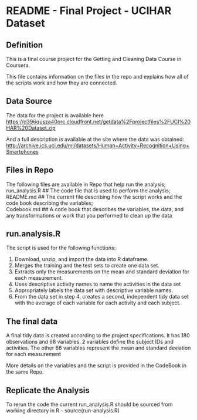 README - Final Project - UCIHAR Dataset
================

## Definition

This is a final course project for the Getting and Cleaning Data Course
in Coursera.

This file contains information on the files in the repo and explains how
all of the scripts work and how they are connected.

## Data Source

The data for the project is available here
<https://d396qusza40orc.cloudfront.net/getdata%2Fprojectfiles%2FUCI%20HAR%20Dataset.zip>

And a full description is available at the site where the data was
obtained:
<http://archive.ics.uci.edu/ml/datasets/Human+Activity+Recognition+Using+Smartphones>

## Files in Repo

The following files are available in Repo that help run the analysis;  
run\_analysis.R \#\# The code file that is used to perform the
analysis;  
README.md \#\# The current file describing how the script works and the
code book describing the variables;  
Codebook.md \#\# A code book that describes the variables, the data, and
any transformations or work that you performed to clean up the data

## run.analysis.R

The script is used for the following functions:

1.  Download, unzip, and import the data into R dataframe.
2.  Merges the training and the test sets to create one data set.
3.  Extracts only the measurements on the mean and standard deviation
    for each measurement.
4.  Uses descriptive activity names to name the activities in the data
    set
5.  Appropriately labels the data set with descriptive variable names.
6.  From the data set in step 4, creates a second, independent tidy data
    set with the average of each variable for each activity and each
    subject.

## The final data

A final tidy data is created according to the project specifications. It
has 180 observations and 68 variables. 2 variables define the subject
IDs and activities. The other 66 variables represent the mean and
standard deviation for each measurement

More details on the variables and the script is provided in the CodeBook
in the same Repo.

## Replicate the Analysis

To rerun the code the current run\_analysis.R should be sourced from
working directory in R - source(run-analysis.R)
